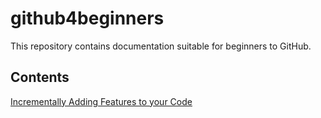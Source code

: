 github4beginners
================

This repository contains documentation suitable for beginners to GitHub.

Contents
--------

[Incrementally Adding Features to your Code](https://github.com/shabaz123/github4beginners/blob/main/adding-features-to-your-code.md)



